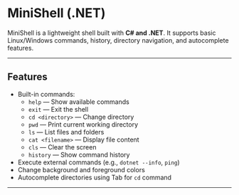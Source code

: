 # MiniShell (.NET)

MiniShell is a lightweight shell built with **C# and .NET**. It supports basic Linux/Windows commands, history, directory navigation, and autocomplete features.

---

## Features

- Built-in commands:
  - `help` — Show available commands
  - `exit` — Exit the shell
  - `cd <directory>` — Change directory
  - `pwd` — Print current working directory
  - `ls` — List files and folders
  - `cat <filename>` — Display file content
  - `cls` — Clear the screen
  - `history` — Show command history
- Execute external commands (e.g., `dotnet --info`, `ping`)
- Change background and foreground colors
- Autocomplete directories using Tab for `cd` command

---

